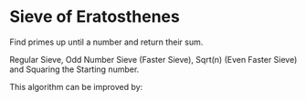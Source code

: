 # Sieve of Eratosthenes
Find primes up until a number and return their sum.

Regular Sieve, Odd Number Sieve (Faster Sieve), Sqrt(n) (Even Faster Sieve) and Squaring the Starting number.

This algorithm can be improved by: 

